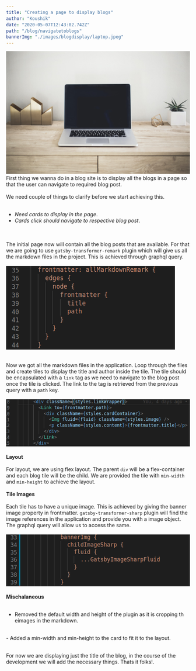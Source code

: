 ```yaml
---
title: "Creating a page to display blogs"
author: "Koushik"
date: "2020-05-07T12:43:02.742Z"
path: "/blog/navigatetoblogs"
bannerImg: "./images/blogdisplay/laptop.jpeg"
---
```


![image](./images/blogdisplay/laptop.jpeg)
\
First thing we wanna do in a blog site is to display all the blogs in a page so that the user can navigate to required blog post.  
\
We need couple of things to clarify before we start achieving this.  
<br/>
- _Need cards to display in the page_.  
- _Cards click should navigate to respective blog post_.  

\
\
The initial page now will contain all the blog posts that are available. For that we are going to use `gatsby-transformer-remark` plugin which will give us all the markdown files in the project. This is achieved through graphql query.  
\
![code1](./images/blogdisplay/code1.png)  


\
Now we got all the markdown files in the application. Loop through the files and create tiles to display the title and author inside the tile. The tile should be encapsulated with a `link` tag as we need to navigate to the blog post once the tile is clicked. The link to the tag is retrieved from the previous query with a `path` key.  
\
![code2](./images/blogdisplay/code2.png)  
\
**Layout**  
\
For layout, we are using flex layout. The parent `div` will be a flex-container and each blog tile will be the child. We are provided the tile with `min-width` and `min-height` to achieve the layout.  
\
**Tile Images**  
\
Each tile has to have a unique image. This is achieved by giving the banner image property in frontmatter. `gatsby-transformer-sharp` plugin will find the image references in the application and provide you with a image object. The graphql query will allow us to access the same.  
\
![code3](./images/blogdisplay/code3.png)    
\
**Mischalaneous**  
<br/>
- Removed the default width and height of the plugin as it is cropping th eimages in the markdown.  
<br/>
- Added a min-width and min-height to the card to fit it to the layout.  


\
For now we are displaying just the title of the blog, in the course of the development we will add the necessary things. Thats it folks!. 
